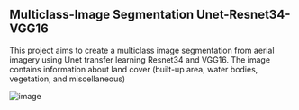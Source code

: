 ## Multiclass-Image Segmentation Unet-Resnet34-VGG16

This project aims to create a multiclass image segmentation from aerial imagery using Unet transfer learning Resnet34 and VGG16. The image contains information about land cover (built-up area, water bodies, vegetation, and miscellaneous) 


![image](https://github.com/iqbal1201/Multiclass_ImageSegmentation_UnetResnetVGG16/assets/70199329/cf1309f0-ba77-4475-a769-e4895cbb45ae)

